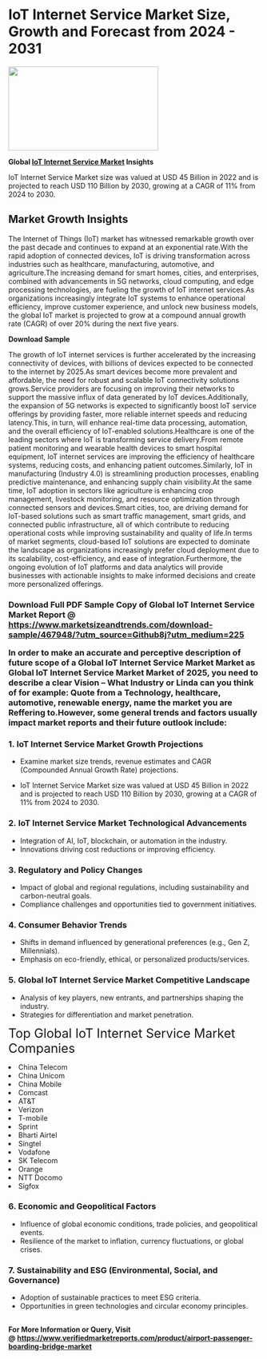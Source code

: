 <H1>IoT Internet Service Market Size, Growth and Forecast from 2024 - 2031</H1><img class="aligncenter size-medium wp-image-584254" src="https://thirdeyenews.in/wp-content/uploads/2024/09/Global-Market-Research-300x168.jpeg" alt="" width="300" height="168" /><p><strong>Global&nbsp;<a href="https://www.marketsizeandtrends.com/download-sample/467948/?utm_source=Github8j?utm_medium=225">IoT Internet Service Market</a> Insights</strong></p><p>IoT Internet Service Market size was valued at USD 45 Billion in 2022 and is projected to reach USD 110 Billion by 2030, growing at a CAGR of 11% from 2024 to 2030.</p><p><h2>Market Growth Insights</h2> <p>The Internet of Things (IoT) market has witnessed remarkable growth over the past decade and continues to expand at an exponential rate.With the rapid adoption of connected devices, IoT is driving transformation across industries such as healthcare, manufacturing, automotive, and agriculture.The increasing demand for smart homes, cities, and enterprises, combined with advancements in 5G networks, cloud computing, and edge processing technologies, are fueling the growth of IoT internet services.As organizations increasingly integrate IoT systems to enhance operational efficiency, improve customer experience, and unlock new business models, the global IoT market is projected to grow at a compound annual growth rate (CAGR) of over 20% during the next five years.</p> <p><strong>Download Sample</strong></p> <p>The growth of IoT internet services is further accelerated by the increasing connectivity of devices, with billions of devices expected to be connected to the internet by 2025.As smart devices become more prevalent and affordable, the need for robust and scalable IoT connectivity solutions grows.Service providers are focusing on improving their networks to support the massive influx of data generated by IoT devices.Additionally, the expansion of 5G networks is expected to significantly boost IoT service offerings by providing faster, more reliable internet speeds and reducing latency.This, in turn, will enhance real-time data processing, automation, and the overall efficiency of IoT-enabled solutions.Healthcare is one of the leading sectors where IoT is transforming service delivery.From remote patient monitoring and wearable health devices to smart hospital equipment, IoT internet services are improving the efficiency of healthcare systems, reducing costs, and enhancing patient outcomes.Similarly, IoT in manufacturing (Industry 4.0) is streamlining production processes, enabling predictive maintenance, and enhancing supply chain visibility.At the same time, IoT adoption in sectors like agriculture is enhancing crop management, livestock monitoring, and resource optimization through connected sensors and devices.Smart cities, too, are driving demand for IoT-based solutions such as smart traffic management, smart grids, and connected public infrastructure, all of which contribute to reducing operational costs while improving sustainability and quality of life.In terms of market segments, cloud-based IoT solutions are expected to dominate the landscape as organizations increasingly prefer cloud deployment due to its scalability, cost-efficiency, and ease of integration.Furthermore, the ongoing evolution of IoT platforms and data analytics will provide businesses with actionable insights to make informed decisions and create more personalized offerings.<h3></p><p><span class=""><strong>Download Full PDF Sample Copy of Global IoT Internet Service Market Report</strong> @ <a href="https://www.marketsizeandtrends.com/download-sample/467948/?utm_source=Github8j?utm_medium=225" target="_blank">https://www.marketsizeandtrends.com/download-sample/467948/?utm_source=Github8j?utm_medium=225</a></span></p><p>In order to make an accurate and perceptive description of future scope of a Global&nbsp;IoT Internet Service Market Market as Global&nbsp;IoT Internet Service Market Market of 2025, you need to describe a clear Vision &ndash; What Industry or Linda can you think of for example: Quote from a Technology, healthcare, automotive, renewable energy, name the market you are Reffering to.However, some general trends and factors usually impact market reports and their future outlook include:</p><h3>1.&nbsp;<strong>IoT Internet Service Market Growth Projections</strong></h3><ul><li>Examine market size trends, revenue estimates and CAGR (Compounded Annual Growth Rate) projections.</li><li><p>IoT Internet Service Market size was valued at USD 45 Billion in 2022 and is projected to reach USD 110 Billion by 2030, growing at a CAGR of 11% from 2024 to 2030.</p></li></ul><h3>2.&nbsp;<strong>IoT Internet Service Market Technological Advancements</strong></h3><ul><li>Integration of AI, IoT, blockchain, or automation in the industry.</li><li>Innovations driving cost reductions or improving efficiency.</li></ul><h3>3.&nbsp;<strong>Regulatory and Policy Changes</strong></h3><ul><li>Impact of global and regional regulations, including sustainability and carbon-neutral goals.</li><li>Compliance challenges and opportunities tied to government initiatives.</li></ul><h3>4.&nbsp;<strong>Consumer Behavior Trends</strong></h3><ul><li>Shifts in demand influenced by generational preferences (e.g., Gen Z, Millennials).</li><li>Emphasis on eco-friendly, ethical, or personalized products/services.</li></ul><h3>5.&nbsp;<strong>Global IoT Internet Service Market Competitive Landscape</strong></h3><ul><li>Analysis of key players, new entrants, and partnerships shaping the industry.</li><li>Strategies for differentiation and market penetration.</li></ul><p data-pm-slice="1 1 []"><span style="color: inherit; font-family: inherit; font-size: 25px;">Top Global IoT Internet Service Market Companies</span></p><div class="" data-test-id=""><p><li>China Telecom</li><li> China Unicom</li><li> China Mobile</li><li> Comcast</li><li> AT&T</li><li> Verizon</li><li> T-mobile</li><li> Sprint</li><li> Bharti Airtel</li><li> Singtel</li><li> Vodafone</li><li> SK Telecom</li><li> Orange</li><li> NTT Docomo</li><li> Sigfox</li></p></div><h3>6.&nbsp;<strong>Economic and Geopolitical Factors</strong></h3><ul><li>Influence of global economic conditions, trade policies, and geopolitical events.</li><li>Resilience of the market to inflation, currency fluctuations, or global crises.</li></ul><h3>7.&nbsp;<strong>Sustainability and ESG (Environmental, Social, and Governance)</strong></h3><ul><li>Adoption of sustainable practices to meet ESG criteria.</li><li>Opportunities in green technologies and circular economy principles.</li></ul><h2><strong style="font-size: 14px;">For More Information or Query, Visit @&nbsp;</strong><a style="background-color: #ffffff; font-size: 14px;" href="https://www.marketsizeandtrends.com/report/iot-internet-service-market/" target="_blank">https://www.verifiedmarketreports.com/product/airport-passenger-boarding-bridge-market</a></h2>